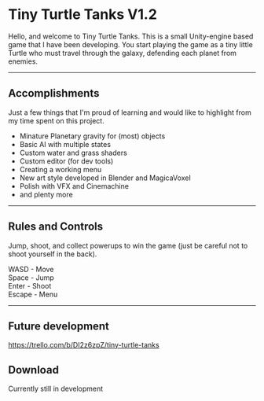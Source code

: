 # Tiny Turtle Tanks V1.2

Hello, and welcome to Tiny Turtle Tanks. This is a small Unity-engine based game that I have been developing. You start playing the game as a tiny little Turtle who must travel through the galaxy, defending each planet from enemies. 

- - - - 

## Accomplishments ##
Just a few things that I'm proud of learning and would like to highlight from my time spent on this project.  

* Minature Planetary gravity for (most) objects
* Basic AI with multiple states
* Custom water and grass shaders
* Custom editor (for dev tools)
* Creating a working menu
* New art style developed in Blender and MagicaVoxel
* Polish with VFX and Cinemachine
* and plenty more

- - - - 

## Rules and Controls ##
Jump, shoot, and collect powerups to win the game (just be careful not to shoot yourself in the back).  

WASD - Move  
Space - Jump  
Enter - Shoot  
Escape - Menu  

- - - - 

## Future development ##
https://trello.com/b/DI2z6zpZ/tiny-turtle-tanks

## Download ##
Currently still in development
